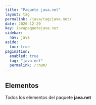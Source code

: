 ```yaml
---
title: "Paquete java.net"
layout: tag
permalink: /java/tag/java.net/
date: 2020-12-29
key: Javapaquetejava.net
sidebar: 
  nav: java
aside: 
  toc: true
pagination: 
  enabled: true
  tag: "java.net"
  permalink: /:num/
---
```


<h2>Elementos</h2>
Todos los elementos del paquete <strong>java.net</strong>
